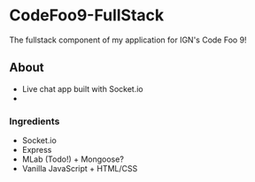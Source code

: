 # CodeFoo9-FullStack
The fullstack component of my application for IGN's Code Foo 9!

## About
- Live chat app built with Socket.io
- 

### Ingredients
- Socket.io
- Express
- MLab (Todo!) + Mongoose?
- Vanilla JavaScript + HTML/CSS

